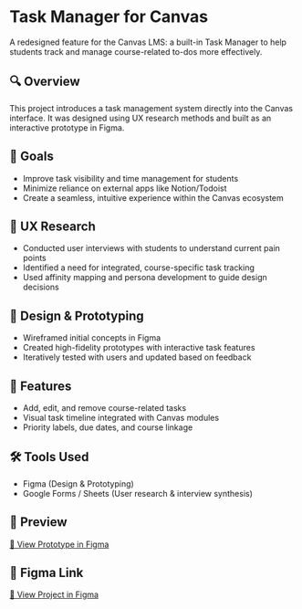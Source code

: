 # Task Manager for Canvas

A redesigned feature for the Canvas LMS: a built-in Task Manager to help students track and manage course-related to-dos more effectively.

## 🔍 Overview

This project introduces a task management system directly into the Canvas interface. It was designed using UX research methods and built as an interactive prototype in Figma.

## 🎯 Goals

- Improve task visibility and time management for students
- Minimize reliance on external apps like Notion/Todoist
- Create a seamless, intuitive experience within the Canvas ecosystem

## 🧠 UX Research

- Conducted user interviews with students to understand current pain points
- Identified a need for integrated, course-specific task tracking
- Used affinity mapping and persona development to guide design decisions

## 🎨 Design & Prototyping

- Wireframed initial concepts in Figma
- Created high-fidelity prototypes with interactive task features
- Iteratively tested with users and updated based on feedback

## 📂 Features

- Add, edit, and remove course-related tasks
- Visual task timeline integrated with Canvas modules
- Priority labels, due dates, and course linkage

## 🛠️ Tools Used

- Figma (Design & Prototyping)
- Google Forms / Sheets (User research & interview synthesis)

## 📸 Preview
[🔗 View Prototype in Figma](https://www.figma.com/proto/qPy1d2oEV75PPFCPaIBSRF/Pilates-Princesses-Project-3-Wireframes-and-Prototypes?page-id=98%3A3989&node-id=98-6359&starting-point-node-id=98%3A6359&t=kCrGICfmIX44FdHG-1)  


## 📎 Figma Link

[🔗 View Project in Figma](https://www.figma.com/design/qPy1d2oEV75PPFCPaIBSRF/Pilates-Princesses-Project-3-Wireframes-and-Prototypes?node-id=0-1&t=5uHkAjsBntNFizDY-1)  

